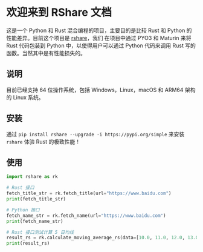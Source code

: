 # 欢迎来到 RShare 文档

这是一个 Python 和 Rust 混合编程的项目，主要目的是比较 Rust 和 Python 的性能差异。目前这个项目是 [rshare](https://github.com/albertandking/rshare)，我们
在项目中通过 PYO3 和 Maturin 来将 Rust 代码包装到 Python 中，以使得用户可以通过 Python 代码来调用 Rust 写的函数。当然其中是有性能损失的。

## 说明

目前已经支持 64 位操作系统，包括 Windows，Linux，macOS 和 ARM64 架构的 Linux 系统。

## 安装

通过 `pip install rshare --upgrade -i https://pypi.org/simple` 来安装 `rshare` 体验 Rust 的极致性能！

## 使用

```python
import rshare as rk

# Rust 接口
fetch_title_str = rk.fetch_title(url="https://www.baidu.com")
print(fetch_title_str)

# Python 接口
fetch_name_str = rk.fetch_name(url="https://www.baidu.com")
print(fetch_name_str)

# Rust 接口测试计算 5 日均线
result_rs = rk.calculate_moving_average_rs(data=[10.0, 11.0, 12.0, 13.0, 14.0, 15.0, 16.0] * 10000000, window_size=5)
print(result_rs)
```
